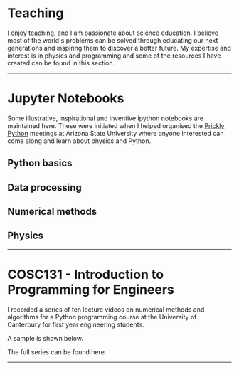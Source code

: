 # Teaching

I enjoy teaching, and I am passionate about science education. I believe most of the world's problems can be solved through educating our next generations and inspiring them to discover a better future.
My expertise and interest is in physics and programming and some of the resources I have created can be found in this section.

---

# Jupyter Notebooks
Some illustrative, inspirational and inventive ipython notebooks are maintained here.
These were initiated when I helped organised the [Prickly Python](http://prickly-pythons.github.io/) meetings at Arizona State University where anyone interested can come along and learn about physics and Python.

## Python basics

## Data processing

## Numerical methods

## Physics

---

# COSC131 - Introduction to Programming for Engineers
I recorded a series of ten lecture videos on numerical methods and algorithms for a Python programming course at the University of Canterbury for first year engineering students.

A sample is shown below.

The full series can be found here.


---

